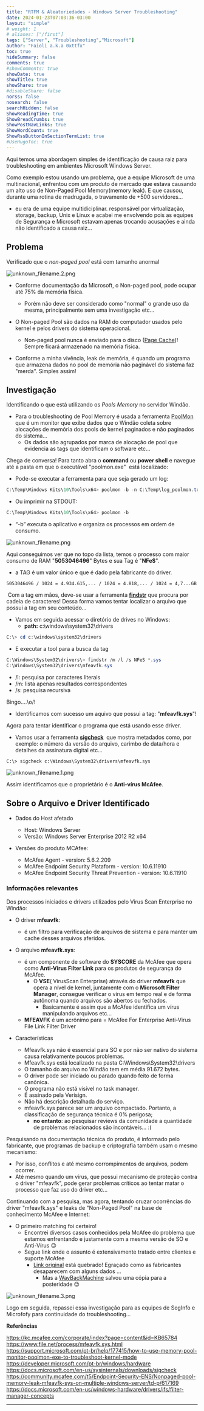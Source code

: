 ```yaml
---
title: "RTFM & Aleatoriedades - Windows Server Troubleshooting"
date: 2024-01-23T07:03:36-03:00
layout: "simple"
# weight: 1
# aliases: ["/first"]
tags: ["Server", "Troubleshooting","Microsoft"]
author: "Faioli a.k.a 0xttfx"
toc: true
hideSummary: false
comments: true
#showComments: true
showDate: true
showTitle: true
showShare: true
#disableShare: false
norss: false
nosearch: false
searchHidden: false
ShowReadingTime: true
ShowBreadCrumbs: true
ShowPostNavLinks: true
ShowWordCount: true
ShowRssButtonInSectionTermList: true
#UseHugoToc: true
---
```


Aqui temos uma abordagem simples de identificação de causa raiz para troubleshooting em ambientes Microsoft Windows Server.

Como exemplo estou usando um problema, que a equipe Microsoft de uma multinacional, enfrentou com um produto de mercado que estava causando um alto uso de Non-Paged Pool Memory(memory leak). E que causou, durante uma rotina de madrugada, o travamento de +500 servidores...

- eu era de uma equipe multidiciplinar. responsável por virtualização, storage, backup, Unix e Linux e acabei me envolvendo pois as equipes de Segurança e Microsoft estavam apenas trocando acusações e ainda não identificado a causa raiz... 

## Problema
Verificado que o *non-paged pool* está com tamanho anormal

![unknown_filename.2.png](/images/WindowsServerTroubleshooting/unknown_filename.2.png)

- Conforme documentação da Microsoft, o Non-paged pool, pode ocupar até 75% da memória física. 
	- Porém não deve ser considerado como "normal" o grande uso da mesma, principalmente sem uma investigação etc...

- O Non-paged Pool são dados na RAM do computador usados ​​pelo kernel e pelos drivers do sistema operacional. 
	- Non-paged pool nunca é enviado para o disco ([Page Cache](https://0xttfx.github.io/posts/pagecache/))!  Sempre ficará armazenado na memória física.

- Conforme a minha vivência, leak de memória, é quando um programa que armazena dados no pool de memória não paginável do sistema faz "merda". Simples assim!

## Investigação
Identificando o que está utilizando os *Pools Memory* no servidor Windão.

- Para o troubleshooting de Pool Memory é usada a ferramenta [PoolMon](https://learn.microsoft.com/pt-br/windows-hardware/drivers/devtest/poolmon) que é um monitor que exibe dados que o Windão coleta sobre alocações de memória dos pools de kernel paginados e não paginados do sistema... 
     - Os dados são agrupados por marca de alocação de pool que evidencia as tags que identificam o software etc... 

Chega de conversa! Para tanto abra o **command**  ou **power shell** e navegue até a pasta em que o executável "poolmon.exe"  está localizado:

- Pode-se executar a ferramenta para que seja gerado um log:

```powershell
C:\Temp\Windows Kits\10\Tools\x64> poolmon -b -n C:\Temp\log_poolmon.txt
```

- Ou imprimir na STDOUT:

```powershell
C:\Temp\Windows Kits\10\Tools\x64> poolmon -b
```
- “-b” executa o aplicativo e organiza os processos em ordem de consumo.

![unknown_filename.png](/images/WindowsServerTroubleshooting/unknown_filename.png)

Aqui conseguimos ver que no topo da lista, temos o processo com maior consumo de RAM "**5053046496**" Bytes e sua Tag é "**NFeS**".   
- a TAG é um valor único e que é dado pela fabricante do driver.
```text
5053046496 / 1024 = 4.934.615,... / 1024 = 4.818,... / 1024 = 4,7...GB
```

 Com a tag em mãos, deve-se usar a ferramenta [**findstr**](https://learn.microsoft.com/en-us/windows-server/administration/windows-commands/findstr) que procura por cadeia de caracteres! Dessa forma vamos tentar localizar o arquivo que possui a tag em seu conteúdo...

- Vamos em seguida acessar o diretório de drives no Windows:
    - **path:** c:\windows\system32\drivers

```powershell
C:\> cd c:\windows\system32\drivers
```
- E executar a tool para a busca da tag
```powershell
C:\Windows\System32\drivers\> findstr /m /l /s NFeS *.sys
C:\Windows\System32\drivers\mfeavfk.sys
```
- /l: pesquisa por caracteres literais
- /m: lista apenas resultados correspondentes
- /s: pesquisa recursiva

Bingo....\\o/! 
- Identificamos com sucesso um aquivo que possui a tag: "**mfeavfk.sys**"!

Agora para tentar identificar o programa que está usando esse driver. 
- Vamos usar a ferramenta [**sigcheck**](https://learn.microsoft.com/pt-br/sysinternals/downloads/sigcheck)  que mostra metadados como, por exemplo: o número da versão do arquivo, carimbo de data/hora e detalhes da assinatura digital etc...

```text
C:\> sigcheck c:\Windows\System32\drivers\mfeavfk.sys
```

![unknown_filename.1.png](/images/WindowsServerTroubleshooting/unknown_filename.1.png)

Assim identificamos que o proprietário é o **Anti-vírus McAfee**.

## Sobre o Arquivo e Driver Identificado

- Dados do Host afetado
	- Host: Windows Server
	- Versão: Windows Server Enterprise 2012 R2 x64

 - Versões do produto MCAfee:
	 - McAfee Agent - version: 5.6.2.209
	 - McAfee Endpoint Security Plataform - version: 10.6.11910
	 - McAfee Endpoint Security Threat Prevention - version: 10.6.11910

### Informações relevantes
Dos processos iniciados e drivers utilizados pelo Virus Scan Enterprise no Windão:

- O driver **mfeavfk**:
    - é um filtro para verificação de arquivos de sistema e para manter um cache desses arquivos aferidos.
  
- O arquivo **mfeavfk.sys**:
	- é um componente de software do **SYSCORE** da McAfee que opera como **Anti-Virus Filter Link** para os produtos de segurança do McAfee. 
		- O **VSE**( VirusScan Enterprise) através do driver **mfeavfk** que opera a nível de kernel, juntamente com o **Microsoft Filter Manager**, consegue verificar o vírus em tempo real e de forma autônoma quando arquivos são abertos ou fechados.
		    - Basicamente é assim que a McAfee identifica um vírus manipulando arquivos etc...
	- **MFEAVFK** é um acrônimo para = McAfee For Enterprise Anti-Virus File Link Filter Driver

- Características
	- Mfeavfk.sys não é essencial para SO e por não ser nativo do sistema causa relativamente poucos problemas.
	- Mfeavfk.sys está localizado na pasta C:\\Windows\\System32\\drivers
	- O tamanho do arquivo no Windão tem em média 91.672 bytes.
	- O driver pode ser iniciado ou parado quando feito de forma canônica.
	- O programa não está visível no task manager.
	- É assinado pela Verisign.
	- Não há descrição detalhada do serviço.
	- mfeavfk.sys parece ser um arquivo compactado. Portanto, a classificação de segurança técnica é 0% perigosa;
		- **no entanto**: ao pesquisar reviews da comunidade a quantidade de problemas relacionados são incontáveis... :(


Pesquisando na documentação técnica do produto, é informado pelo fabricante, que programas de backup e criptografia também usam o mesmo mecanismo:
- Por isso, conflitos e até mesmo corrompimentos de arquivos, podem ocorrer. 
- Até mesmo quando um vírus, que possui mecanismo de proteção contra o driver "mfeavfk", pode gerar problemas críticos ao tentar matar o processo que faz uso do driver etc... 

Continuando com a pesquisa, mas agora, tentando cruzar ocorrências do driver "mfeavfk.sys" e leaks de "Non-Paged Pool" na base de conhecimento McAfee e Internet:
- O primeiro matching foi certeiro!
	- Encontrei diversos casos conhecidos pela McAfee do problema que estamos enfrentando e justamente com a mesma versão de SO e Anti-Vírus 😉
	- Segue link onde o assunto é extensivamente tratado entre clientes e suporte McAfee
		- [Link original](<https://community.mcafee.com/t5/Endpoint-Security-ENS/Nonpaged-pool-memory-leak-mfeavfk-sys-on-multiple-windows-server/td-p/617169>) está quebrado! Egraçado como as fabricantes desaparecem com alguns dados ... 
			- Mas a [WayBackMachine](https://web.archive.org/web/20201028165000/https://community.mcafee.com/t5/Endpoint-Security-ENS/Nonpaged-pool-memory-leak-mfeavfk-sys-on-multiple-windows-server/td-p/617169) salvou uma cópia para a posteridade 😉

![unknown_filename.3.png](/images/WindowsServerTroubleshooting/unknown_filename.3.png)

Logo em seguida, repassei essa investigação para as equipes de SegInfo e Microfofy para continuidade do troubleshooting...


**Referências**

<https://kc.mcafee.com/corporate/index?page=content&id=KB65784>
<https://www.file.net/process/mfeavfk.sys.html>
<https://support.microsoft.com/pt-br/help/177415/how-to-use-memory-pool-monitor-poolmon-exe-to-troubleshoot-kernel-mode>
<https://developer.microsoft.com/pt-br/windows/hardware>
<https://docs.microsoft.com/en-us/sysinternals/downloads/sigcheck>
<https://community.mcafee.com/t5/Endpoint-Security-ENS/Nonpaged-pool-memory-leak-mfeavfk-sys-on-multiple-windows-server/td-p/617169>
<https://docs.microsoft.com/en-us/windows-hardware/drivers/ifs/filter-manager-concepts>

---
<script src="https://giscus.app/client.js"
        data-repo="0xttfx/0xttfx.github.io"
        data-repo-id="R_kgDOK3wAHw"
        data-category="BlogPostComments"
        data-category-id="DIC_kwDOK3wAH84Cnmtb"
        data-mapping="pathname"
        data-strict="1"
        data-reactions-enabled="1"
        data-emit-metadata="0"
        data-input-position="top"
        data-theme="preferred_color_scheme"
        data-lang="en"
        data-loading="lazy"
        crossorigin="anonymous"
        async>
</script>


